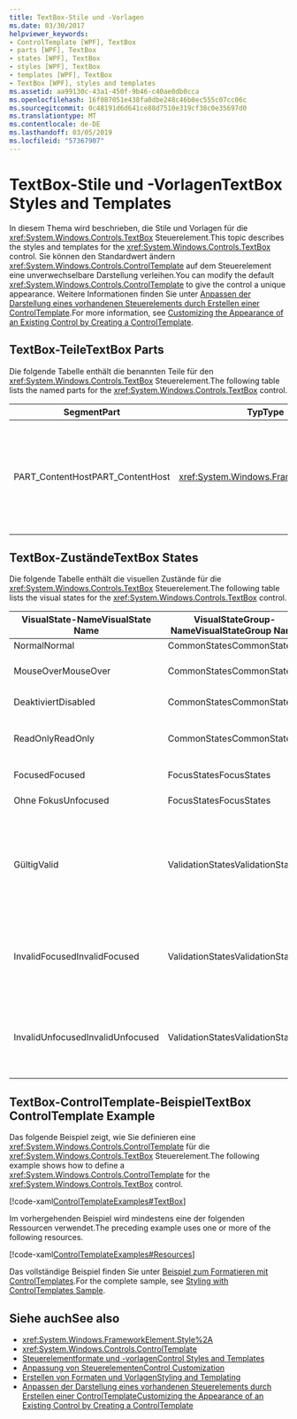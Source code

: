 ```yaml
---
title: TextBox-Stile und -Vorlagen
ms.date: 03/30/2017
helpviewer_keywords:
- ControlTemplate [WPF], TextBox
- parts [WPF], TextBox
- states [WPF], TextBox
- styles [WPF], TextBox
- templates [WPF], TextBox
- TextBox [WPF], styles and templates
ms.assetid: aa99130c-43a1-450f-9b46-c40ae0db0cca
ms.openlocfilehash: 16f087051e438fa0dbe248c46b0ec555c07cc06c
ms.sourcegitcommit: 0c48191d6d641ce88d7510e319cf38c0e35697d0
ms.translationtype: MT
ms.contentlocale: de-DE
ms.lasthandoff: 03/05/2019
ms.locfileid: "57367907"
---
```

# <a name="textbox-styles-and-templates"></a><span data-ttu-id="f8355-102">TextBox-Stile und -Vorlagen</span><span class="sxs-lookup"><span data-stu-id="f8355-102">TextBox Styles and Templates</span></span>
<span data-ttu-id="f8355-103">In diesem Thema wird beschrieben, die Stile und Vorlagen für die <xref:System.Windows.Controls.TextBox> Steuerelement.</span><span class="sxs-lookup"><span data-stu-id="f8355-103">This topic describes the styles and templates for the <xref:System.Windows.Controls.TextBox> control.</span></span> <span data-ttu-id="f8355-104">Sie können den Standardwert ändern <xref:System.Windows.Controls.ControlTemplate> auf dem Steuerelement eine unverwechselbare Darstellung verleihen.</span><span class="sxs-lookup"><span data-stu-id="f8355-104">You can modify the default <xref:System.Windows.Controls.ControlTemplate> to give the control a unique appearance.</span></span> <span data-ttu-id="f8355-105">Weitere Informationen finden Sie unter [Anpassen der Darstellung eines vorhandenen Steuerelements durch Erstellen einer ControlTemplate](customizing-the-appearance-of-an-existing-control.md).</span><span class="sxs-lookup"><span data-stu-id="f8355-105">For more information, see [Customizing the Appearance of an Existing Control by Creating a ControlTemplate](customizing-the-appearance-of-an-existing-control.md).</span></span>  
  
## <a name="textbox-parts"></a><span data-ttu-id="f8355-106">TextBox-Teile</span><span class="sxs-lookup"><span data-stu-id="f8355-106">TextBox Parts</span></span>  
 <span data-ttu-id="f8355-107">Die folgende Tabelle enthält die benannten Teile für den <xref:System.Windows.Controls.TextBox> Steuerelement.</span><span class="sxs-lookup"><span data-stu-id="f8355-107">The following table lists the named parts for the <xref:System.Windows.Controls.TextBox> control.</span></span>  
  
|<span data-ttu-id="f8355-108">Segment</span><span class="sxs-lookup"><span data-stu-id="f8355-108">Part</span></span>|<span data-ttu-id="f8355-109">Typ</span><span class="sxs-lookup"><span data-stu-id="f8355-109">Type</span></span>|<span data-ttu-id="f8355-110">Beschreibung</span><span class="sxs-lookup"><span data-stu-id="f8355-110">Description</span></span>|  
|-|-|-|  
|<span data-ttu-id="f8355-111">PART_ContentHost</span><span class="sxs-lookup"><span data-stu-id="f8355-111">PART_ContentHost</span></span>|<xref:System.Windows.FrameworkElement>|<span data-ttu-id="f8355-112">Ein visuelles Element, das enthalten einer <xref:System.Windows.FrameworkElement>.</span><span class="sxs-lookup"><span data-stu-id="f8355-112">A visual element that can contain a <xref:System.Windows.FrameworkElement>.</span></span> <span data-ttu-id="f8355-113">Der Text, der die <xref:System.Windows.Controls.TextBox> wird in diesem Element angezeigt.</span><span class="sxs-lookup"><span data-stu-id="f8355-113">The text of the <xref:System.Windows.Controls.TextBox> is displayed in this element.</span></span>|  
  
## <a name="textbox-states"></a><span data-ttu-id="f8355-114">TextBox-Zustände</span><span class="sxs-lookup"><span data-stu-id="f8355-114">TextBox States</span></span>  
 <span data-ttu-id="f8355-115">Die folgende Tabelle enthält die visuellen Zustände für die <xref:System.Windows.Controls.TextBox> Steuerelement.</span><span class="sxs-lookup"><span data-stu-id="f8355-115">The following table lists the visual states for the <xref:System.Windows.Controls.TextBox> control.</span></span>  
  
|<span data-ttu-id="f8355-116">VisualState-Name</span><span class="sxs-lookup"><span data-stu-id="f8355-116">VisualState Name</span></span>|<span data-ttu-id="f8355-117">VisualStateGroup-Name</span><span class="sxs-lookup"><span data-stu-id="f8355-117">VisualStateGroup Name</span></span>|<span data-ttu-id="f8355-118">Beschreibung</span><span class="sxs-lookup"><span data-stu-id="f8355-118">Description</span></span>|  
|----------------------|---------------------------|-----------------|  
|<span data-ttu-id="f8355-119">Normal</span><span class="sxs-lookup"><span data-stu-id="f8355-119">Normal</span></span>|<span data-ttu-id="f8355-120">CommonStates</span><span class="sxs-lookup"><span data-stu-id="f8355-120">CommonStates</span></span>|<span data-ttu-id="f8355-121">Der Standardzustand</span><span class="sxs-lookup"><span data-stu-id="f8355-121">The default state.</span></span>|  
|<span data-ttu-id="f8355-122">MouseOver</span><span class="sxs-lookup"><span data-stu-id="f8355-122">MouseOver</span></span>|<span data-ttu-id="f8355-123">CommonStates</span><span class="sxs-lookup"><span data-stu-id="f8355-123">CommonStates</span></span>|<span data-ttu-id="f8355-124">Der Mauszeiger befindet sich auf dem Steuerelement.</span><span class="sxs-lookup"><span data-stu-id="f8355-124">The mouse pointer is positioned over the control.</span></span>|  
|<span data-ttu-id="f8355-125">Deaktiviert</span><span class="sxs-lookup"><span data-stu-id="f8355-125">Disabled</span></span>|<span data-ttu-id="f8355-126">CommonStates</span><span class="sxs-lookup"><span data-stu-id="f8355-126">CommonStates</span></span>|<span data-ttu-id="f8355-127">Das Steuerelement ist deaktiviert.</span><span class="sxs-lookup"><span data-stu-id="f8355-127">The control is disabled.</span></span>|  
|<span data-ttu-id="f8355-128">ReadOnly</span><span class="sxs-lookup"><span data-stu-id="f8355-128">ReadOnly</span></span>|<span data-ttu-id="f8355-129">CommonStates</span><span class="sxs-lookup"><span data-stu-id="f8355-129">CommonStates</span></span>|<span data-ttu-id="f8355-130">Der Benutzer kann nicht den Text im Ändern der <xref:System.Windows.Controls.TextBox>.</span><span class="sxs-lookup"><span data-stu-id="f8355-130">The user cannot change the text in the <xref:System.Windows.Controls.TextBox>.</span></span>|  
|<span data-ttu-id="f8355-131">Focused</span><span class="sxs-lookup"><span data-stu-id="f8355-131">Focused</span></span>|<span data-ttu-id="f8355-132">FocusStates</span><span class="sxs-lookup"><span data-stu-id="f8355-132">FocusStates</span></span>|<span data-ttu-id="f8355-133">Der Fokus liegt auf dem Steuerelement.</span><span class="sxs-lookup"><span data-stu-id="f8355-133">The control has focus.</span></span>|  
|<span data-ttu-id="f8355-134">Ohne Fokus</span><span class="sxs-lookup"><span data-stu-id="f8355-134">Unfocused</span></span>|<span data-ttu-id="f8355-135">FocusStates</span><span class="sxs-lookup"><span data-stu-id="f8355-135">FocusStates</span></span>|<span data-ttu-id="f8355-136">Der Fokus liegt nicht auf dem Steuerelement.</span><span class="sxs-lookup"><span data-stu-id="f8355-136">The control does not have focus.</span></span>|  
|<span data-ttu-id="f8355-137">Gültig</span><span class="sxs-lookup"><span data-stu-id="f8355-137">Valid</span></span>|<span data-ttu-id="f8355-138">ValidationStates</span><span class="sxs-lookup"><span data-stu-id="f8355-138">ValidationStates</span></span>|<span data-ttu-id="f8355-139">Das Steuerelement verwendet die <xref:System.Windows.Controls.Validation> Klasse und die <xref:System.Windows.Controls.Validation.HasError%2A?displayProperty=nameWithType> angefügte Eigenschaft `false`.</span><span class="sxs-lookup"><span data-stu-id="f8355-139">The control uses the <xref:System.Windows.Controls.Validation> class and the <xref:System.Windows.Controls.Validation.HasError%2A?displayProperty=nameWithType> attached property is `false`.</span></span>|  
|<span data-ttu-id="f8355-140">InvalidFocused</span><span class="sxs-lookup"><span data-stu-id="f8355-140">InvalidFocused</span></span>|<span data-ttu-id="f8355-141">ValidationStates</span><span class="sxs-lookup"><span data-stu-id="f8355-141">ValidationStates</span></span>|<span data-ttu-id="f8355-142">Die <xref:System.Windows.Controls.Validation.HasError%2A?displayProperty=nameWithType> angefügte Eigenschaft `true` hat das Steuerelement den Fokus besitzt.</span><span class="sxs-lookup"><span data-stu-id="f8355-142">The <xref:System.Windows.Controls.Validation.HasError%2A?displayProperty=nameWithType> attached property is `true` has the control has focus.</span></span>|  
|<span data-ttu-id="f8355-143">InvalidUnfocused</span><span class="sxs-lookup"><span data-stu-id="f8355-143">InvalidUnfocused</span></span>|<span data-ttu-id="f8355-144">ValidationStates</span><span class="sxs-lookup"><span data-stu-id="f8355-144">ValidationStates</span></span>|<span data-ttu-id="f8355-145">Die <xref:System.Windows.Controls.Validation.HasError%2A?displayProperty=nameWithType> angefügte Eigenschaft `true` hat das Steuerelement keinen Fokus besitzt.</span><span class="sxs-lookup"><span data-stu-id="f8355-145">The <xref:System.Windows.Controls.Validation.HasError%2A?displayProperty=nameWithType> attached property is `true` has the control does not have focus.</span></span>|  
  
## <a name="textbox-controltemplate-example"></a><span data-ttu-id="f8355-146">TextBox-ControlTemplate-Beispiel</span><span class="sxs-lookup"><span data-stu-id="f8355-146">TextBox ControlTemplate Example</span></span>  
 <span data-ttu-id="f8355-147">Das folgende Beispiel zeigt, wie Sie definieren eine <xref:System.Windows.Controls.ControlTemplate> für die <xref:System.Windows.Controls.TextBox> Steuerelement.</span><span class="sxs-lookup"><span data-stu-id="f8355-147">The following example shows how to define a <xref:System.Windows.Controls.ControlTemplate> for the <xref:System.Windows.Controls.TextBox> control.</span></span>  
  
 [!code-xaml[ControlTemplateExamples#TextBox](~/samples/snippets/csharp/VS_Snippets_Wpf/ControlTemplateExamples/CS/resources/textbox.xaml#textbox)]  
  
 <span data-ttu-id="f8355-148">Im vorhergehenden Beispiel wird mindestens eine der folgenden Ressourcen verwendet.</span><span class="sxs-lookup"><span data-stu-id="f8355-148">The preceding example uses one or more of the following resources.</span></span>  
  
 [!code-xaml[ControlTemplateExamples#Resources](~/samples/snippets/csharp/VS_Snippets_Wpf/ControlTemplateExamples/CS/resources/shared.xaml#resources)]  
  
 <span data-ttu-id="f8355-149">Das vollständige Beispiel finden Sie unter [Beispiel zum Formatieren mit ControlTemplates](https://github.com/Microsoft/WPF-Samples/tree/master/Styles%20&%20Templates/IntroToStylingAndTemplating).</span><span class="sxs-lookup"><span data-stu-id="f8355-149">For the complete sample, see [Styling with ControlTemplates Sample](https://github.com/Microsoft/WPF-Samples/tree/master/Styles%20&%20Templates/IntroToStylingAndTemplating).</span></span>  
  
## <a name="see-also"></a><span data-ttu-id="f8355-150">Siehe auch</span><span class="sxs-lookup"><span data-stu-id="f8355-150">See also</span></span>
- <xref:System.Windows.FrameworkElement.Style%2A>
- <xref:System.Windows.Controls.ControlTemplate>
- [<span data-ttu-id="f8355-151">Steuerelementformate und -vorlagen</span><span class="sxs-lookup"><span data-stu-id="f8355-151">Control Styles and Templates</span></span>](control-styles-and-templates.md)
- [<span data-ttu-id="f8355-152">Anpassung von Steuerelementen</span><span class="sxs-lookup"><span data-stu-id="f8355-152">Control Customization</span></span>](control-customization.md)
- [<span data-ttu-id="f8355-153">Erstellen von Formaten und Vorlagen</span><span class="sxs-lookup"><span data-stu-id="f8355-153">Styling and Templating</span></span>](styling-and-templating.md)
- [<span data-ttu-id="f8355-154">Anpassen der Darstellung eines vorhandenen Steuerelements durch Erstellen einer ControlTemplate</span><span class="sxs-lookup"><span data-stu-id="f8355-154">Customizing the Appearance of an Existing Control by Creating a ControlTemplate</span></span>](customizing-the-appearance-of-an-existing-control.md)
